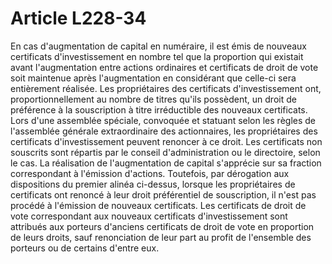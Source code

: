 # Article L228-34

En cas d'augmentation de capital en numéraire, il est émis de nouveaux certificats d'investissement en nombre tel que la proportion qui existait avant l'augmentation entre actions ordinaires et certificats de droit de vote soit maintenue après l'augmentation en considérant que celle-ci sera entièrement réalisée.   Les propriétaires des certificats d'investissement ont, proportionnellement au nombre de titres qu'ils possèdent, un droit de préférence à la souscription à titre irréductible des nouveaux certificats. Lors d'une assemblée spéciale, convoquée et statuant selon les règles de l'assemblée générale extraordinaire des actionnaires, les propriétaires des certificats d'investissement peuvent renoncer à ce droit. Les certificats non souscrits sont répartis par le conseil d'administration ou le directoire, selon le cas. La réalisation de l'augmentation de capital s'apprécie sur sa fraction correspondant à l'émission d'actions. Toutefois, par dérogation aux dispositions du premier alinéa ci-dessus, lorsque les propriétaires de certificats ont renoncé à leur droit préférentiel de souscription, il n'est pas procédé à l'émission de nouveaux certificats.   Les certificats de droit de vote correspondant aux nouveaux certificats d'investissement sont attribués aux porteurs d'anciens certificats de droit de vote en proportion de leurs droits, sauf renonciation de leur part au profit de l'ensemble des porteurs ou de certains d'entre eux.